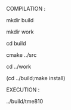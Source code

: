 COMPILATION :

mkdir build

mkdir work

cd build

cmake ../src

cd ../work

(cd ../build;make install)


EXECUTION :

../build/tme810
